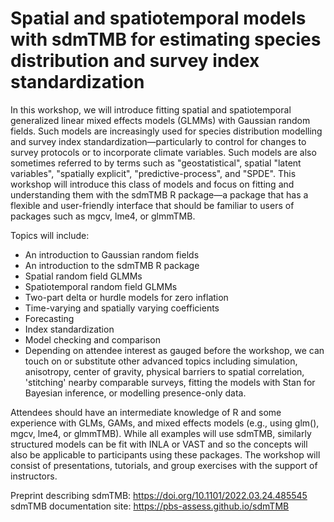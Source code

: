 # Spatial and spatiotemporal models with sdmTMB for estimating species distribution and survey index standardization

In this workshop, we will introduce fitting spatial and spatiotemporal
generalized linear mixed effects models (GLMMs) with Gaussian random fields.
Such models are increasingly used for species distribution modelling and survey
index standardization—particularly to control for changes to survey protocols
or to incorporate climate variables. Such models are also sometimes referred to
by terms such as "geostatistical", spatial "latent variables", "spatially
explicit", "predictive-process", and "SPDE". This workshop will introduce this
class of models and focus on fitting and understanding them with the sdmTMB R
package—a package that has a flexible and user-friendly interface that should
be familiar to users of packages such as mgcv, lme4, or glmmTMB.

Topics will include:
* An introduction to Gaussian random fields
* An introduction to the sdmTMB R package
* Spatial random field GLMMs
* Spatiotemporal random field GLMMs
* Two-part delta or hurdle models for zero inflation
* Time-varying and spatially varying coefficients
* Forecasting
* Index standardization
* Model checking and comparison
* Depending on attendee interest as gauged before the workshop, we can touch on
  or substitute other advanced topics including simulation, anisotropy, center
  of gravity, physical barriers to spatial correlation, 'stitching' nearby
  comparable surveys, fitting the models with Stan for Bayesian inference, or
  modelling presence-only data.

Attendees should have an intermediate knowledge of R and some experience with
GLMs, GAMs, and mixed effects models (e.g., using glm(), mgcv, lme4, or
glmmTMB). While all examples will use sdmTMB, similarly structured models can
be fit with INLA or VAST and so the concepts will also be applicable to
participants using these packages. The workshop will consist of presentations,
tutorials, and group exercises with the support of instructors.

Preprint describing sdmTMB: https://doi.org/10.1101/2022.03.24.485545
sdmTMB documentation site: https://pbs-assess.github.io/sdmTMB
